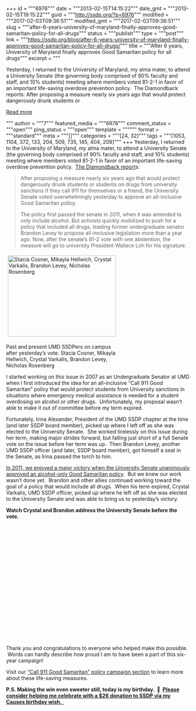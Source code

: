 +++
id = """6976"""
date = """2013-02-15T14:15:22"""
date_gmt = """2013-02-15T19:15:22"""
guid = """http://ssdp.org/?p=6976"""
modified = """2017-02-03T09:36:51"""
modified_gmt = """2017-02-03T09:36:51"""
slug = """after-6-years-university-of-maryland-finally-approves-good-samaritan-policy-for-all-drugs"""
status = """publish"""
type = """post"""
link = """https://ssdp.org/blog/after-6-years-university-of-maryland-finally-approves-good-samaritan-policy-for-all-drugs/"""
title = """After 6 years, University of Maryland finally approves Good Samaritan policy for all drugs"""
excerpt = """<p>Yesterday, I returned to the University of Maryland, my alma mater, to attend a University Senate (the governing body comprised of 90% faculty and staff, and 10% students) meeting where members voted 81-2-1 in favor of an important life-saving overdose prevention policy.  The Diamondback reports: After proposing a measure nearly six years ago that would protect dangerously drunk students or</p>
<div class="h10"></div>
<p><a class="more-link2 flat" href="https://ssdp.org/blog/after-6-years-university-of-maryland-finally-approves-good-samaritan-policy-for-all-drugs/">Read more</a></p>
"""
author = """7"""
featured_media = """6978"""
comment_status = """open"""
ping_status = """open"""
template = """"""
format = """standard"""
meta = """[]"""
categories = """[24, 32]"""
tags = """[1053, 1104, 372, 133, 204, 509, 735, 145, 404, 209]"""
+++
Yesterday, I returned to the University of Maryland, my alma mater, to attend a University Senate (the governing body comprised of 90% faculty and staff, and 10% students) meeting where members voted 81-2-1 in favor of an important life-saving overdose prevention policy.  <a href="http://www.diamondbackonline.com/news/campus/article_8e0a1474-7738-11e2-a610-0019bb30f31a.html">The Diamondback report</a>s:

<blockquote>After proposing a measure nearly six years ago that would protect dangerously drunk students or students on drugs from university sanctions if they call 911 for themselves or a friend, the University Senate voted overwhelmingly yesterday to approve an all-inclusive Good Samaritan policy.



The policy first passed the senate in 2011, when it was amended to only include alcohol. But activists quickly mobilized to push for a policy that included all drugs, leading former undergraduate senator Brandon Levey to propose all-inclusive legislation more than a year ago. Now, after the senate’s 81-2 vote with one abstention, the measure will go to university President Wallace Loh for his signature.</blockquote>

<div id="attachment_6978" style="width: 306px" class="wp-caption alignleft"><a href="http://ssdp.org/news/blog/after-6-years-university-of-maryland-finally-approves-good-samaritan-policy-for-all-drugs/attachment/umd-ssdpers-after-gsp-vote/" rel="attachment wp-att-6978"><img class=" wp-image-6978       " style="margin: 5px;" title="UMD SSDPers past and present on campus after the Good Samaritan policy vote" alt="Stacia Cosner, Mikayla Hellwich, Crystal Varkalis, Brandon Levey, Nicholas Rosenberg" src="http://ssdp.org/assets/2013/02/UMD-SSDPers-after-gsp-vote.jpg" width="296" height="222" /></a><p class="wp-caption-text">Past and present UMD SSDPers on campus after yesterday&#8217;s vote. Stacia Cosner, Mikayla Hellwich, Crystal Varkalis, Brandon Levey, Nicholas Rosenberg</p></div>



I started working on this issue in 2007 as an Undergraduate Senator at UMD when I first introduced the idea for an all-inclusive &#8220;Call 911 Good Samaritan&#8221; policy that would protect students from University sanctions in situations where emergency medical assistance is needed for a student overdosing on alcohol or other drugs.  Unfortunately, my proposal wasn&#8217;t able to make it out of committee before my term expired.



Fortunately, Irina Alexander, President of the UMD SSDP chapter at the time (and later SSDP board member), picked up where I left off as she was elected to the University Senate.  She worked tirelessly on this issue during her term, making major strides forward, but falling just short of a full Senate vote on the issue before her term was up.  Then Brandon Levey, another UMD SSDP officer (and later, SSDP board member), got himself a seat in the Senate, as Irina passed the torch to him.



<a href="http://ssdp.org/news/blog/umd-ssdp-helps-pass-good-samaritan-policy/">In 2011, we enjoyed a major victory when the University Senate unanimously approved an alcohol-only Good Samaritan policy</a>.  But we knew our work wasn&#8217;t done yet.  Brandon and other allies continued working toward the goal of a policy that would include all drugs.  When his term expired, Crystal Varkalis, UMD SSDP officer, picked up where he left off as she was elected to the University Senate and was able to bring us to yesterday&#8217;s victory.



<strong>Watch Crystal and Brandon address the University Senate before the vote.</strong>

<object width="420" height="315" classid="clsid:d27cdb6e-ae6d-11cf-96b8-444553540000" codebase="http://download.macromedia.com/pub/shockwave/cabs/flash/swflash.cab#version=6,0,40,0"><param name="allowFullScreen" value="true" /><param name="allowscriptaccess" value="always" /><param name="src" value="http://www.youtube.com/v/r88-oy1s5cs?hl=en_US&amp;version=3" /><param name="allowfullscreen" value="true" /><embed width="420" height="315" type="application/x-shockwave-flash" src="http://www.youtube.com/v/r88-oy1s5cs?hl=en_US&amp;version=3" allowFullScreen="true" allowscriptaccess="always" allowfullscreen="true" /></object>



Thank you and congratulations to everyone who helped make this possible.  Words can hardly describe how proud I am to have been a part of this six-year campaign!



Visit our <a href="ssdp.org/campaigns/call-911-good-samaritan-policies/">&#8220;Call 911 Good Samaritan&#8221; policy campaign section</a> to learn more about these life-saving measures.



<strong>P.S. Making the win even sweeter still, today is my birthday.  🙂  <a href="http://wishes.causes.com/wishes/498002">Please consider helping me celebrate with a $26 donation to SSDP via my Causes birthday wish.  </a></strong>



&nbsp;
